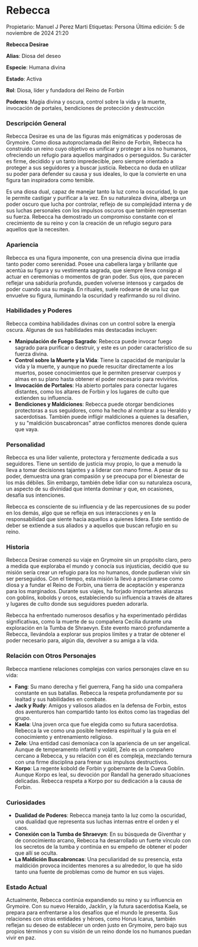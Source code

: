 # Rebecca

Propietario: Manuel J Perez Marti
Etiquetas: Persona
Última edición: 5 de noviembre de 2024 21:20

**Rebecca Desirae**

**Alias**: Diosa del deseo

**Especie**: Humana divina

**Estado**: Activa

**Rol**: Diosa, líder y fundadora del Reino de Forbin

**Poderes**: Magia divina y oscura, control sobre la vida y la muerte, invocación de portales, bendiciones de protección y destrucción

### Descripción General

Rebecca Desirae es una de las figuras más enigmáticas y poderosas de Grymoire. Como diosa autoproclamada del Reino de Forbin, Rebecca ha construido un reino cuyo objetivo es unificar y proteger a los no humanos, ofreciendo un refugio para aquellos marginados o perseguidos. Su carácter es firme, decidido y un tanto impredecible, pero siempre orientado a proteger a sus seguidores y a buscar justicia. Rebecca no duda en utilizar su poder para defender su causa y sus ideales, lo que la convierte en una figura tan inspiradora como temible.

Es una diosa dual, capaz de manejar tanto la luz como la oscuridad, lo que le permite castigar y purificar a la vez. En su naturaleza divina, alberga un poder oscuro que lucha por controlar, reflejo de su complejidad interna y de sus luchas personales con los impulsos oscuros que también representan su fuerza. Rebecca ha demostrado un compromiso constante con el crecimiento de su reino y con la creación de un refugio seguro para aquellos que la necesiten.

### Apariencia

Rebecca es una figura imponente, con una presencia divina que irradia tanto poder como serenidad. Posee una cabellera larga y brillante que acentúa su figura y su vestimenta sagrada, que siempre lleva consigo al actuar en ceremonias o momentos de gran poder. Sus ojos, que parecen reflejar una sabiduría profunda, pueden volverse intensos y cargados de poder cuando usa su magia. En rituales, suele rodearse de una luz que envuelve su figura, iluminando la oscuridad y reafirmando su rol divino.

### Habilidades y Poderes

Rebecca combina habilidades divinas con un control sobre la energía oscura. Algunas de sus habilidades más destacadas incluyen:

- **Manipulación de Fuego Sagrado**: Rebecca puede invocar fuego sagrado para purificar o destruir, y este es un poder característico de su fuerza divina.
- **Control sobre la Muerte y la Vida**: Tiene la capacidad de manipular la vida y la muerte, y aunque no puede resucitar directamente a los muertos, posee conocimientos que le permiten preservar cuerpos y almas en su plano hasta obtener el poder necesario para revivirlos.
- **Invocación de Portales**: Ha abierto portales para conectar lugares distantes, como los altares de Forbin y los lugares de culto que extienden su influencia.
- **Bendiciones y Maldiciones**: Rebecca puede otorgar bendiciones protectoras a sus seguidores, como ha hecho al nombrar a su Heraldo y sacerdotisas. También puede infligir maldiciones a quienes la desafíen, y su "maldición buscabroncas" atrae conflictos menores donde quiera que vaya.

### Personalidad

Rebecca es una líder valiente, protectora y ferozmente dedicada a sus seguidores. Tiene un sentido de justicia muy propio, lo que a menudo la lleva a tomar decisiones tajantes y a liderar con mano firme. A pesar de su poder, demuestra una gran compasión y se preocupa por el bienestar de los más débiles. Sin embargo, también debe lidiar con su naturaleza oscura, un aspecto de su divinidad que intenta dominar y que, en ocasiones, desafía sus intenciones.

Rebecca es consciente de su influencia y de las repercusiones de su poder en los demás, algo que se refleja en sus interacciones y en la responsabilidad que siente hacia aquellos a quienes lidera. Este sentido de deber se extiende a sus aliados y a aquellos que buscan refugio en su reino.

### Historia

Rebecca Desirae comenzó su viaje en Grymoire sin un propósito claro, pero a medida que exploraba el mundo y conocía sus injusticias, decidió que su misión sería crear un refugio para los no humanos, donde pudieran vivir sin ser perseguidos. Con el tiempo, esta misión la llevó a proclamarse como diosa y a fundar el Reino de Forbin, una tierra de aceptación y esperanza para los marginados. Durante sus viajes, ha forjado importantes alianzas con goblins, kobolds y orcos, estableciendo su influencia a través de altares y lugares de culto donde sus seguidores pueden adorarla.

Rebecca ha enfrentado numerosos desafíos y ha experimentado pérdidas significativas, como la muerte de su compañera Cecilia durante una exploración en la Tumba de Shraevyn. Este evento marcó profundamente a Rebecca, llevándola a explorar sus propios límites y a tratar de obtener el poder necesario para, algún día, devolver a su amiga a la vida.

### Relación con Otros Personajes

Rebecca mantiene relaciones complejas con varios personajes clave en su vida:

- **Fang**: Su mano derecha y fiel guerrera, Fang ha sido una compañera constante en sus batallas. Rebecca la respeta profundamente por su lealtad y sus habilidades en combate.
- **Jack y Rudy**: Amigos y valiosos aliados en la defensa de Forbin, estos dos aventureros han compartido tanto los éxitos como las tragedias del grupo.
- **Kaela**: Una joven orca que fue elegida como su futura sacerdotisa. Rebecca la ve como una posible heredera espiritual y la guía en el conocimiento y entrenamiento religioso.
- **Zelo**: Una entidad casi demoníaca con la apariencia de un ser angelical. Aunque de temperamento infantil y volátil, Zelo es un compañero cercano a Rebecca, y su relación con él es compleja, mezclando ternura con una firme disciplina para frenar sus impulsos destructivos.
- **Korpo**: La regente kobold de Forbin y gobernante de la Cueva Goblin. Aunque Korpo es leal, su devoción por Randall ha generado situaciones delicadas. Rebecca respeta a Korpo por su dedicación a la causa de Forbin.

### Curiosidades

- **Dualidad de Poderes**: Rebecca maneja tanto la luz como la oscuridad, una dualidad que representa sus luchas internas entre el orden y el caos.
- **Conexión con la Tumba de Shraevyn**: En su búsqueda de Giventhar y de conocimiento arcano, Rebecca ha desarrollado un fuerte vínculo con los secretos de la tumba y continúa en su empeño de obtener el poder que allí se oculta.
- **La Maldición Buscabroncas**: Una peculiaridad de su presencia, esta maldición provoca incidentes menores a su alrededor, lo que ha sido tanto una fuente de problemas como de humor en sus viajes.

### Estado Actual

Actualmente, Rebecca continúa expandiendo su reino y su influencia en Grymoire. Con su nuevo Heraldo, Jacklin, y la futura sacerdotisa Kaela, se prepara para enfrentarse a los desafíos que el mundo le presenta. Sus relaciones con otras entidades y héroes, como Horus Icarus, también reflejan su deseo de establecer un orden justo en Grymoire, pero bajo sus propios términos y con su visión de un reino donde los no humanos puedan vivir en paz.